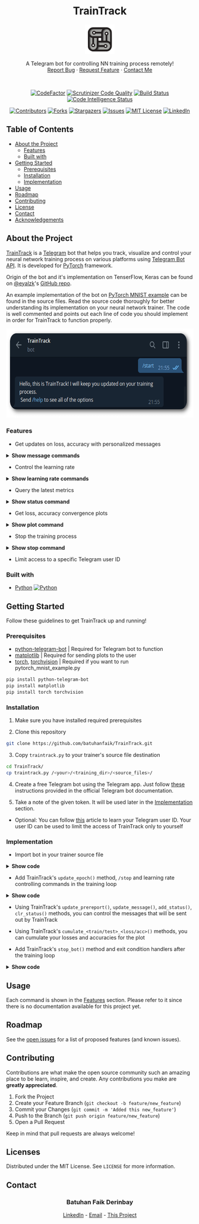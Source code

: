 <!-- INTRO -->

<h1 align="center">TrainTrack</h1>
<p align="center">
  <a href="https://github.com/batuhanfaik/TrainTrack">
    <img src="/img/logo.png" alt="TrainTrack" height="80" />
  </a>
</p>
<p align="center">
  A Telegram bot for controlling NN training process remotely!
  <br/>
  <a href="https://github.com/batuhanfaik/TrainTrack/issues">Report Bug</a>
  ·
  <a href="https://github.com/batuhanfaik/TrainTrack/issues">Request Feature</a>
  ·
  <a href="mailto:batuhan@derinbay.com">Contact Me</a>
</p>
<br/>
<div class="badges_quality">
  <p align="center">
    <a href="https://www.codefactor.io/repository/github/batuhanfaik/traintrack"><img src="https://www.codefactor.io/repository/github/batuhanfaik/traintrack/badge?s=f80b4d54be8cacf5cdd84ed3b022758feef5804c" alt="CodeFactor" /></a>
    <a href="https://scrutinizer-ci.com/g/batuhanfaik/TrainTrack/"><img src="https://scrutinizer-ci.com/g/batuhanfaik/TrainTrack/badges/quality-score.png?b=master&s=c04ea8230d0eceb057e7ce84cf663557fc4c23f5" alt="Scrutinizer Code Quality" /></a>
    <a href="https://scrutinizer-ci.com/g/batuhanfaik/TrainTrack/build-status/master"><img src="https://scrutinizer-ci.com/g/batuhanfaik/TrainTrack/badges/build.png?b=master&s=96213f9f503a3d89c233b2aa976b9c169dcf8f29" alt="Build Status" /></a>
    <a href="https://scrutinizer-ci.com/code-intelligence"><img src="https://scrutinizer-ci.com/g/batuhanfaik/TrainTrack/badges/code-intelligence.svg?b=master&s=b0af3ba8b6ed4f0373456794e98ea534912645eb" alt="Code Intelligence Status" /></a>
  </p>
</div>
<div class="badges_repo">
  <p align="center">
    <a href="https://github.com/batuhanfaik/TrainTrack/graphs/contributors"><img src="https://img.shields.io/github/contributors/batuhanfaik/TrainTrack.svg?style=flat" alt="Contributors" /></a>
    <a href="https://github.com/batuhanfaik/TrainTrack/network/members"><img src="https://img.shields.io/github/forks/batuhanfaik/TrainTrack.svg?style=flat" alt="Forks" /></a>
    <a href="https://github.com/batuhanfaik/TrainTrack/stargazers"><img src="https://img.shields.io/github/stars/batuhanfaik/TrainTrack.svg?style=flat" alt="Stargazers" /></a>
    <a href="https://github.com/batuhanfaik/TrainTrack/issues"><img src="https://img.shields.io/github/issues/batuhanfaik/TrainTrack.svg?style=flat" alt="Issues" /></a>
    <a href="https://github.com/batuhanfaik/TrainTrack/blob/master/LICENSE"><img src="https://img.shields.io/github/license/batuhanfaik/TrainTrack.svg?style=flat" alt="MIT License" /></a>
    <a href="https://linkedin.com/in/batuhanderinbay"><img src="https://img.shields.io/badge/-LinkedIn-black.svg?style=flat-square&logo=linkedin&colorB=555" alt="LinkedIn" /></a>
  </p>
</div>

<!-- TABLE OF CONTENTS -->

## Table of Contents

-   [About the Project](#about-the-project)
    -   [Features](#features)
    -   [Built with](#built-with)
-   [Getting Started](#getting-started)
    -   [Prerequisites](#prerequisites)
    -   [Installation](#installation)
    -   [Implementation](#implementation)
-   [Usage](#usage)
-   [Roadmap](#roadmap)
-   [Contributing](#contributing)
-   [License](#license)
-   [Contact](#contact)
-   [Acknowledgements](#acknowledgements)

<!-- ABOUT THE PROJECT -->

## About the Project

[TrainTrack](https://github.com/batuhanfaik/TrainTrack/) is a [Telegram](https://telegram.org/) bot that helps you track, visualize and control your neural network training process on various platforms using [Telegram Bot
API](https://github.com/python-telegram-bot/python-telegram-bot). It is developed for [PyTorch](https://pytorch.org/) framework.

Origin of the bot and it's implementation on TenserFlow, Keras can be found on [@eyalzk](https://eyalzk.github.io/)'s [GitHub repo](https://github.com/eyalzk/telegrad).

An example implementation of the bot on [PyTorch MNIST example](https://github.com/pytorch/examples/tree/master/mnist) can be found in the source files. Read the source code thoroughly for better understanding its implementation on your neural network trainer. The code is well commented and points out each line of code you should implement in order for TrainTrack to function properly.

<p align="center">
  <a href="https://github.com/batuhanfaik/TrainTrack">
    <img src="/img/screenshot.png" alt="TrainTrack Screenshot" height="240" />
  </a>
</p>

### Features

-   Get updates on loss, accuracy with personalized messages
<details><summary><b>Show message commands</b></summary>
<br/>
<p align="center">
  <a href="https://github.com/batuhanfaik/TrainTrack#features">
    <img src="/img/update_messages.gif" alt="TrainTrack Update Messages" height="598" />
  </a>
</p>
</details>

-   Control the learning rate
<details><summary><b>Show learning rate commands</b></summary>
<br/>
<p align="center">
  <a href="https://github.com/batuhanfaik/TrainTrack#features">
    <img src="/img/learning_rate.gif" alt="TrainTrack Learning Rate" height="598" />
  </a>
</p>
</details>

-   Query the latest metrics
<details><summary><b>Show status command</b></summary>
<br/>
<p align="center">
  <a href="https://github.com/batuhanfaik/TrainTrack#features">
    <img src="/img/status.gif" alt="TrainTrack Status Report" height="598" />
  </a>
</p>
</details>

-   Get loss, accuracy convergence plots
<details><summary><b>Show plot command</b></summary>
<br/>
<p align="center">
  <a href="https://github.com/batuhanfaik/TrainTrack#features">
    <img src="/img/plot.gif" alt="TrainTrack Plot" height="598" />
  </a>
</p>
</details>

-   Stop the training process
<details><summary><b>Show stop command</b></summary>
<br/>
<p align="center">
  <a href="https://github.com/batuhanfaik/TrainTrack#features">
    <img src="/img/stop.gif" alt="TrainTrack Stop" height="598" />
  </a>
</p>
</details>

-   Limit access to a specific Telegram user ID

### Built with

-   [Python](https://www.python.org/)
<a href="https://www.python.org/"><img src="https://img.shields.io/github/pipenv/locked/python-version/batuhanfaik/TrainTrack" alt="Python" /></a>

<!-- GETTING STARTED -->

## Getting Started

Follow these guidelines to get TrainTrack up and running!

### Prerequisites

-   [python-telegram-bot](https://pypi.org/project/python-telegram-bot/) | Required for Telegram bot to function
-   [matplotlib](https://matplotlib.org/users/installing.html) | Required for sending plots to the user
-   [torch](https://pytorch.org/get-started/locally/), [torchvision](https://pypi.org/project/torchvision/) | Required if you want to run pytorch_mnist_example.py

```sh
pip install python-telegram-bot
pip install matplotlib
pip install torch torchvision
```

### Installation

1. Make sure you have installed required prerequisites

2. Clone this repository

```sh
git clone https://github.com/batuhanfaik/TrainTrack.git
```

3. Copy `traintrack.py` to your trainer's source file destination

```sh
cd TrainTrack/
cp traintrack.py /<your>/<training_dir>/<source_files>/
```

4. Create a free Telegram bot using the Telegram app. Just follow [these](https://core.telegram.org/bots#6-botfather) instructions provided in the official Telegram bot documentation.

5. Take a note of the given token. It will be used later in the [Implementation](#implementation) section.
  * Optional: You can follow [this](https://bigone.zendesk.com/hc/en-us/articles/360008014894-How-to-get-the-Telegram-user-ID-) article to learn your Telegram user ID. Your user ID can be used to limit the
  access of TrainTrack only to yourself

### Implementation

-  Import bot in your trainer source file

<details><summary><b>Show code</b></summary>

Following piece of code is all you need to import TrainTrack into your project

```python
# Import TrainTrack Bot
from traintrack import TrainTrack

telegram_token = "TOKEN"  # TrainTrack's token
# User id is optional and can be kept as None.
# However highly recommended as it limits the access to you alone.
telegram_user_id = None  # Telegram user id (integer):
# Create a TrainTrack Bot instance
TrainTrack = TrainTrack(token=telegram_token, user_id=telegram_user_id)
# Activate the bot
TrainTrack.activate_bot()
```

</details>

-   Add TrainTrack's `update_epoch()` method, `/stop` and learning rate controlling
commands in the training loop

<details><summary><b>Show code</b></summary>

Following piece of code is needed to be placed in your training loop

```python
# Update the epoch variable in TrainTrack in order to keep track of
# the current epoch
TrainTrack.update_epoch(epoch)
# Force break epoch loop when the user stops training
if TrainTrack.stop_train_flag:
    break
# Manually control learning rate using TrainTrack
if TrainTrack.learning_rate is not None:
    for param_group in optimizer.param_groups:
        param_group["lr"] = TrainTrack.learning_rate
```

</details>

-   Using TrainTrack's `update_prereport()`, `update_message()`, `add_status()`, `clr_status()` methods, you can control the messages that will be sent out by TrainTrack

-   Using TrainTrack's `cumulate_<train/test>_<loss/acc>()` methods, you can cumulate your losses and
accuracies for the plot

-   Add TrainTrack's `stop_bot()` method and exit condition handlers after the training
loop

<details><summary><b>Show code</b></summary>

Following piece of code is needed to be placed after your training loop

```python
# Exit conditions handling for TrainTrack
# Notifies the user whether the training has terminated or finished after completing all epochs
if TrainTrack.stop_train_flag:
    print("Training stopped by {}!".format(TrainTrack.name))
    TrainTrack.send_message("Training stopped by {}!".format(TrainTrack.name))
else:
    print("Training complete. {} out!".format(TrainTrack.name))
    TrainTrack.send_message("Training complete. {} out!".format(TrainTrack.name))
# Stop TrainTrack Bot instance at the end of training
TrainTrack.stop_bot()
```

</details>

<!-- USAGE EXAMPLES -->

## Usage

Each command is shown in the [Features](#features) section. Please refer to it since there is no documentation available for this project yet.

<!-- ROADMAP -->

## Roadmap

See the [open issues](https://github.com/github_username/repo/issues) for a list of proposed features (and known issues).

<!-- CONTRIBUTING -->

## Contributing

Contributions are what make the open source community such an amazing place to be learn, inspire, and create. Any contributions you make are **greatly appreciated**.

1.  Fork the Project
2.  Create your Feature Branch (`git checkout -b feature/new_feature`)
3.  Commit your Changes (`git commit -m 'Added this new_feature'`)
4.  Push to the Branch (`git push origin feature/new_feature`)
5.  Open a Pull Request

Keep in mind that pull requests are always welcome!

<!-- LICENSE -->

## Licenses

Distributed under the MIT License. See `LICENSE` for more information.

<!-- CONTACT -->

## Contact

<h3 align="center">Batuhan Faik Derinbay</h3>
<p align="center">
  <a href="https://www.linkedin.com/in/batuhanderinbay/">LinkedIn</a>
  -
  <a href="mailto:batuhan@derinbay.com">Email</a>
  -
  <a href="https://github.com/batuhanfaik/traintrack">This Project</a>
</p>
